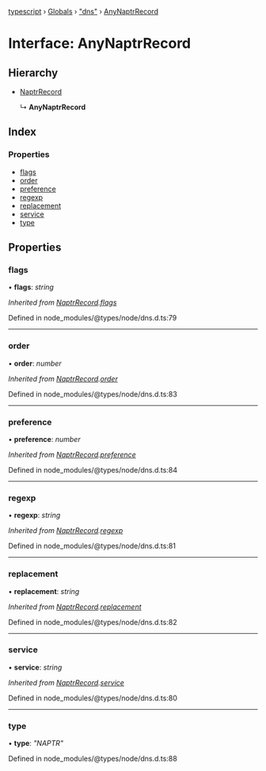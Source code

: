 [typescript](../README.md) › [Globals](../globals.md) › ["dns"](../modules/_dns_.md) › [AnyNaptrRecord](_dns_.anynaptrrecord.md)

# Interface: AnyNaptrRecord

## Hierarchy

* [NaptrRecord](_dns_.naptrrecord.md)

  ↳ **AnyNaptrRecord**

## Index

### Properties

* [flags](_dns_.anynaptrrecord.md#flags)
* [order](_dns_.anynaptrrecord.md#order)
* [preference](_dns_.anynaptrrecord.md#preference)
* [regexp](_dns_.anynaptrrecord.md#regexp)
* [replacement](_dns_.anynaptrrecord.md#replacement)
* [service](_dns_.anynaptrrecord.md#service)
* [type](_dns_.anynaptrrecord.md#type)

## Properties

###  flags

• **flags**: *string*

*Inherited from [NaptrRecord](_dns_.naptrrecord.md).[flags](_dns_.naptrrecord.md#flags)*

Defined in node_modules/@types/node/dns.d.ts:79

___

###  order

• **order**: *number*

*Inherited from [NaptrRecord](_dns_.naptrrecord.md).[order](_dns_.naptrrecord.md#order)*

Defined in node_modules/@types/node/dns.d.ts:83

___

###  preference

• **preference**: *number*

*Inherited from [NaptrRecord](_dns_.naptrrecord.md).[preference](_dns_.naptrrecord.md#preference)*

Defined in node_modules/@types/node/dns.d.ts:84

___

###  regexp

• **regexp**: *string*

*Inherited from [NaptrRecord](_dns_.naptrrecord.md).[regexp](_dns_.naptrrecord.md#regexp)*

Defined in node_modules/@types/node/dns.d.ts:81

___

###  replacement

• **replacement**: *string*

*Inherited from [NaptrRecord](_dns_.naptrrecord.md).[replacement](_dns_.naptrrecord.md#replacement)*

Defined in node_modules/@types/node/dns.d.ts:82

___

###  service

• **service**: *string*

*Inherited from [NaptrRecord](_dns_.naptrrecord.md).[service](_dns_.naptrrecord.md#service)*

Defined in node_modules/@types/node/dns.d.ts:80

___

###  type

• **type**: *"NAPTR"*

Defined in node_modules/@types/node/dns.d.ts:88
